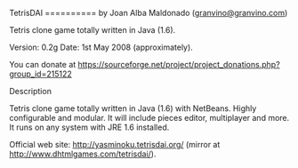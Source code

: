 TetrisDAI
========== by Joan Alba Maldonado (granvino@granvino.com)

Tetris clone game totally written in Java (1.6).

Version: 0.2g
Date: 1st May 2008 (approximately).

You can donate at https://sourceforge.net/project/project_donations.php?group_id=215122


Description

Tetris clone game totally written in Java (1.6) with NetBeans. Highly configurable and modular.
It will include pieces editor, multiplayer and more.
It runs on any system with JRE 1.6 installed.

Official web site: http://yasminoku.tetrisdai.org/ (mirror at http://www.dhtmlgames.com/tetrisdai/).